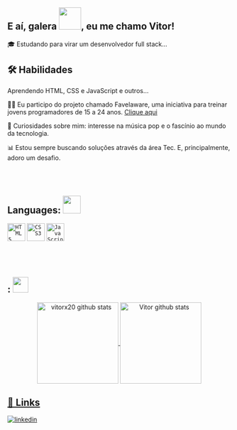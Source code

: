 

## E aí, galera <img src="https://em-content.zobj.net/source/microsoft-teams/337/waving-hand_1f44b.png" width="50px">, eu me chamo Vitor!


🎓 Estudando para virar um desenvolvedor full stack...

## 🛠 Habilidades
Aprendendo HTML, CSS e JavaScript e outros...

👨‍🏫 Eu participo do projeto chamado Favelaware, uma iniciativa para treinar jovens programadores de 15 a 24 anos. [Clique aqui](https://favelaware.animahub.com.br/sobre)

🚀 Curiosidades sobre mim: interesse na música pop e o fascínio ao mundo da tecnologia.

📊 Estou sempre buscando soluções através da área Tec. E, principalmente, adoro um desafio.

<br><br>

<!-- Skills -->
<h2 align="left"> Languages: <img src="https://em-content.zobj.net/source/microsoft-teams/337/man-technologist_1f468-200d-1f4bb.png" width="40px"> </h2>

<code><img width="40px" src="https://cdn.jsdelivr.net/gh/devicons/devicon/icons/html5/html5-original.svg" title = "HTML5"/></code>
<code><img width="40px" src="https://cdn.jsdelivr.net/gh/devicons/devicon/icons/css3/css3-original.svg" title = "CSS3"/></code>
<code><img width="40px" src="https://cdn.jsdelivr.net/gh/devicons/devicon/icons/javascript/javascript-original.svg" title = "JavaScript"/></code>

<br><br>

<!-- Analitycs -->
<h2>: <img src="https://gifs.eco.br/wp-content/uploads/2022/10/gifs-de-graficos-0.gif" width="35px"> </h2>
<div align="center">
   <a href="https://github.com/vitox20">
   <img height=183 align="center" src="https://github-readme-stats.vercel.app/api?username=vitorx20&show_icons=true&theme=dracula&hide_border=true&ring_color=2986cc&title_color=2986cc&icon_color=y&card_wildth=250" alt="vitorx20 github stats"/>    
   <img height=183 align="center" src="https://github-readme-stats.vercel.app/api/top-langs/?username=vitorx20&count_private=true&show_icons=true&theme=dracula&layout=compact&langs_count=6&hide_border=true&card_wildth=300&title_color=2986cc&icon_color=F7AE30"alt="Vitor github stats"/>   
</div>

## 🔗 Links
[![linkedin](https://img.shields.io/badge/linkedin-0A66C2?style=for-the-badge&logo=linkedin&logoColor=white)](https://www.linkedin.com/in/vitor-gabriel-823a242a3)

